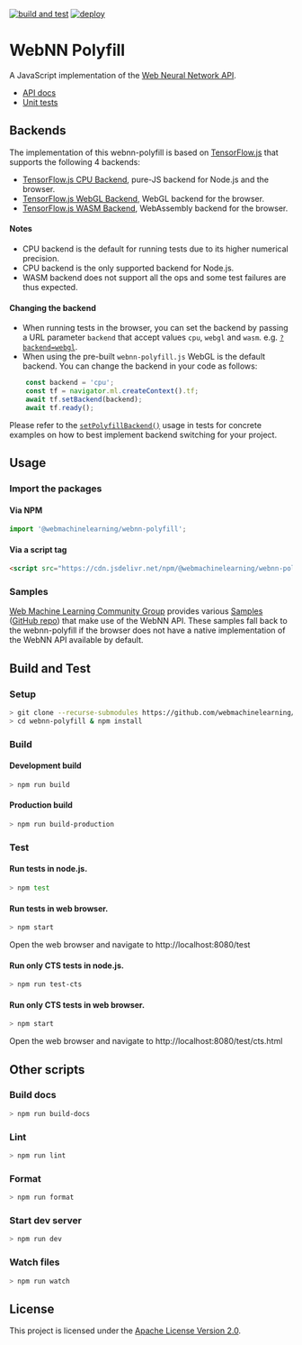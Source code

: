 [![build and test](https://github.com/webmachinelearning/webnn-polyfill/workflows/build%20and%20test/badge.svg)](https://github.com/webmachinelearning/webnn-polyfill/actions)
[![deploy](https://github.com/webmachinelearning/webnn-polyfill/workflows/deploy/badge.svg)](https://github.com/webmachinelearning/webnn-polyfill/actions)

# WebNN Polyfill

A JavaScript implementation of the [Web Neural Network API](https://webmachinelearning.github.io/webnn/).

* [API docs](https://webmachinelearning.github.io/webnn-polyfill/docs/)
* [Unit tests](https://webmachinelearning.github.io/webnn-polyfill/test/)

## Backends

The implementation of this webnn-polyfill is based on [TensorFlow.js](https://github.com/tensorflow/tfjs) that supports the following 4 backends:

* [TensorFlow.js CPU Backend](https://github.com/tensorflow/tfjs/blob/master/tfjs-backend-cpu), pure-JS backend for Node.js and the browser.
* [TensorFlow.js WebGL Backend](https://github.com/tensorflow/tfjs/blob/master/tfjs-backend-webgl), WebGL backend for the browser.
* [TensorFlow.js WASM Backend](https://github.com/tensorflow/tfjs/blob/master/tfjs-backend-wasm), WebAssembly backend for the browser.

#### Notes

* CPU backend is the default for running tests due to its higher numerical precision.
* CPU backend is the only supported backend for Node.js.
* WASM backend does not support all the ops and some test failures are thus expected.

#### Changing the backend

* When running tests in the browser, you can set the backend by passing a URL parameter `backend` that accept values `cpu`, `webgl` and `wasm`. e.g. [`?backend=webgl`](https://webmachinelearning.github.io/webnn-polyfill/test/?backend=webgl).
* When using the pre-built `webnn-polyfill.js` WebGL is the default backend. You can change the backend in your code as follows:

```js
    const backend = 'cpu';
    const tf = navigator.ml.createContext().tf;
    await tf.setBackend(backend);
    await tf.ready();
```
Please refer to the [`setPolyfillBackend()`](https://github.com/webmachinelearning/webnn-polyfill/search?q=setPolyfillBackend) usage in tests for concrete examples on how to best implement backend switching for your project.

## Usage

### Import the packages

#### Via NPM

```js
import '@webmachinelearning/webnn-polyfill';
```

#### Via a script tag

```html
<script src="https://cdn.jsdelivr.net/npm/@webmachinelearning/webnn-polyfill/dist/webnn-polyfill.js"></script>
```

### Samples

[Web Machine Learning Community Group](https://webmachinelearning.github.io/community/) provides various [Samples](https://webmachinelearning.github.io/webnn-samples-intro/) ([GitHub repo](https://github.com/webmachinelearning/webnn-samples)) that make use of the WebNN API. These samples fall back to the webnn-polyfill if the browser does not have a native implementation of the WebNN API available by default.

## Build and Test

### Setup

```sh
> git clone --recurse-submodules https://github.com/webmachinelearning/webnn-polyfill
> cd webnn-polyfill & npm install
```

### Build
#### Development build

```sh
> npm run build
```

#### Production build

```sh
> npm run build-production
```

### Test
#### Run tests in node.js.

```sh
> npm test
```

#### Run tests in web browser.

```sh
> npm start
```

Open the web browser and navigate to http://localhost:8080/test

#### Run only CTS tests in node.js.

```sh
> npm run test-cts
```

#### Run only CTS tests in web browser.

```sh
> npm start
```

Open the web browser and navigate to http://localhost:8080/test/cts.html

## Other scripts
### Build docs

```sh
> npm run build-docs
```

### Lint

```sh
> npm run lint
```

### Format

```sh
> npm run format
```

### Start dev server

```sh
> npm run dev
```

### Watch files

```sh
> npm run watch
```


## License

This project is licensed under the [Apache License Version 2.0](./LICENSE).
